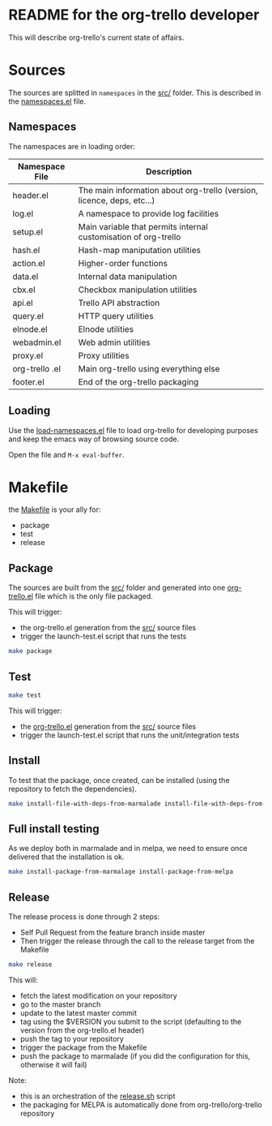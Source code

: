 README for the org-trello developer
===================================

This will describe org-trello's current state of affairs.

# Sources

The sources are splitted in `namespaces` in the [src/](./src/) folder.
This is described in the [namespaces.el](./namespaces) file.

## Namespaces

The namespaces are in loading order:

Namespace File    | Description
------------------|------------------------------------------------------------------------
header.el         | The main information about org-trello (version, licence, deps, etc...)
log.el            | A namespace to provide log facilities
setup.el          | Main variable that permits internal customisation of org-trello
hash.el           | Hash-map maniputation utilities
action.el         | Higher-order functions
data.el           | Internal data manipulation
cbx.el            | Checkbox manipulation utilities
api.el            | Trello API abstraction
query.el          | HTTP query utilities
elnode.el         | Elnode utilities
webadmin.el       | Web admin utilities
proxy.el          | Proxy utilities
org-trello .el    | Main org-trello using everything else
footer.el         | End of the org-trello packaging

## Loading

Use the [load-namespaces.el](./load-namespaces.el) file to load org-trello for developing purposes and keep the emacs way of browsing source code.

Open the file and `M-x eval-buffer`.

# Makefile

the [Makefile](./Makefile) is your ally for:
- package
- test
- release

## Package

The sources are built from the [src/](./src/) folder and generated into one [org-trello.el](./org-trello.el) file which is the only file packaged.

This will trigger:
- the org-trello.el generation from the [src/](./src/) source files
- trigger the launch-test.el script that runs the tests

```sh
make package
```

## Test

```sh
make test
```

This will trigger:
- the [org-trello.el](./org-trello.el) generation from the [src/](./src/) source files
- trigger the launch-test.el script that runs the unit/integration tests

## Install

To test that the package, once created, can be installed (using the repository to fetch the dependencies).

```sh
make install-file-with-deps-from-marmalade install-file-with-deps-from-melpa
```

## Full install testing

As we deploy both in marmalade and in melpa, we need to ensure once delivered that the installation is ok.

```sh
make install-package-from-marmalage install-package-from-melpa
```

## Release

The release process is done through 2 steps:
- Self Pull Request from the feature branch inside master
- Then trigger the release through the call to the release target from the Makefile

```sh
make release
```

This will:
- fetch the latest modification on your repository
- go to the master branch
- update to the latest master commit
- tag using the $VERSION you submit to the script (defaulting to the version from the org-trello.el header)
- push the tag to your repository
- trigger the package from the Makefile
- push the package to marmalade (if you did the configuration for this, otherwise it will fail)

Note:
- this is an orchestration of the [release.sh](./release.sh) script
- the packaging for MELPA is automatically done from org-trello/org-trello repository

